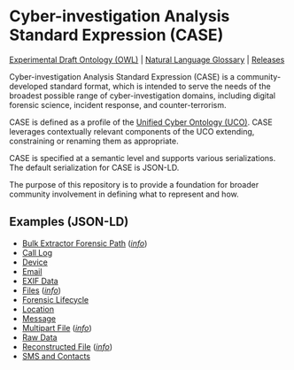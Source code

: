# Cyber-investigation Analysis Standard Expression (CASE)

[Experimental Draft Ontology (OWL)](https://github.com/casework/case/tree/master/case.ttl) | [Natural Language Glossary](documentation/case-v0.1.0-natural-language-glossary.html) | [Releases](https://github.com/casework/case/releases)

Cyber-investigation Analysis Standard Expression (CASE) is a community-developed standard format, which is intended to serve the needs of the broadest possible range of cyber-investigation domains, including digital forensic science, incident response, and counter-terrorism. 

CASE is defined as a profile of the [Unified Cyber Ontology (UCO)](https://ucoproject.github.io/uco/). CASE leverages contextually relevant components of the UCO extending, constraining or renaming them as appropriate.

CASE is specified at a semantic level and supports various serializations. The default serialization for CASE is JSON-LD.

The purpose of this repository is to provide a foundation for broader community involvement in defining what to represent and how.


## Examples (JSON-LD)
- [Bulk Extractor Forensic Path](https://github.com/casework/case/tree/master/examples/bulk_extractor_forensic_path.json) (*[info](examples/bulk_extractor_forensic_path.md)*)
- [Call Log](https://github.com/casework/case/tree/master/examples/call_log.json)
- [Device](https://github.com/casework/case/tree/master/examples/device.json)
- [Email](https://github.com/casework/case/tree/master/examples/email.json)
- [EXIF Data](https://github.com/casework/case/tree/master/examples/exif_data.json)
- [Files](https://github.com/casework/case/tree/master/examples/file.json) (*[info](examples/file.md)*)
- [Forensic Lifecycle](https://github.com/casework/case/tree/master/examples/forensic_lifecycle.json)
- [Location](https://github.com/casework/case/tree/master/examples/location.json)
- [Message](https://github.com/casework/case/tree/master/examples/message.json)
- [Multipart File](https://github.com/casework/case/tree/master/examples/multipart_file.json) (*[info](examples/multipart_file.md)*)
- [Raw Data](https://github.com/casework/case/tree/master/examples/raw_data.json)
- [Reconstructed File](https://github.com/casework/case/tree/master/examples/reconstructed_file.json) (*[info](examples/reconstructed_file.md)*)
- [SMS and Contacts](https://github.com/casework/case/tree/master/examples/sms_and_contacts.json)
